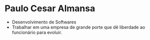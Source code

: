 # Paulo Cesar Almansa
* Desenvolvimento de Softwares
* Trabalhar em uma empresa de grande porte que dê liberdade ao funcionário para evoluir.
